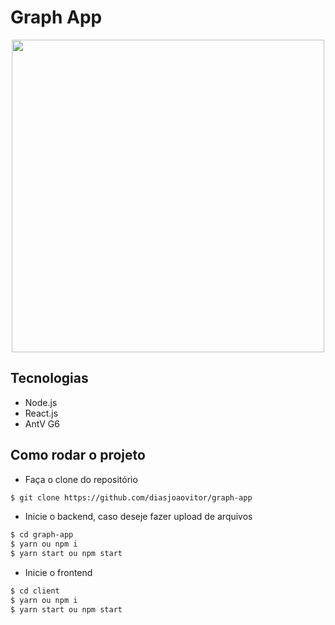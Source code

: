 # Graph App

<p align="center">
 <img src="https://user-images.githubusercontent.com/43608067/103301075-49d28480-49df-11eb-9c0a-000a01dc73a0.png" width="500">
</p>

## Tecnologias 

* Node.js
* React.js
* AntV G6

## Como rodar o projeto

* Faça o clone do repositório

```bash
$ git clone https://github.com/diasjoaovitor/graph-app
```

* Inicie o backend, caso deseje fazer upload de arquivos

```bash
$ cd graph-app
$ yarn ou npm i
$ yarn start ou npm start
```

* Inicie o frontend

```bash
$ cd client
$ yarn ou npm i
$ yarn start ou npm start
```

